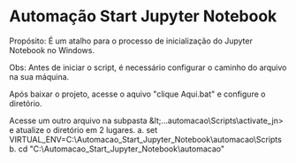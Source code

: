 # Automação Start Jupyter Notebook       

Propósito: É um atalho para o processo de inicialização do Jupyter Notebook no Windows.      


Obs: Antes de iniciar o script, é necessário configurar o caminho do arquivo na sua máquina.     


Após baixar o projeto, acesse o aquivo "clique Aqui.bat" e configure o diretório.     


Acesse um outro arquivo na subpasta &amp;lt;...automacao\Scripts\activate_jn> e atualize o diretório em 2 lugares. a. set VIRTUAL_ENV=C:\Automacao_Start_Jupyter_Notebook\automacao\Scripts b. cd "C:\Automacao_Start_Jupyter_Notebook\automacao"
